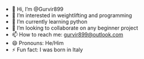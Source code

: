 - 👋 Hi, I’m @Gurvir899
- 👀 I’m interested in weightlifting and programming
- 🌱 I’m currently learning python
- 💞️ I’m looking to collaborate on any beginner project
- 📫 How to reach me: gurvir899@outlook.com
- 😄 Pronouns: He/Him
- ⚡ Fun fact: I was born in Italy

<!---
Gurvir899/Gurvir899 is a ✨ special ✨ repository because its `README.md` (this file) appears on your GitHub profile.
You can click the Preview link to take a look at your changes.
--->
